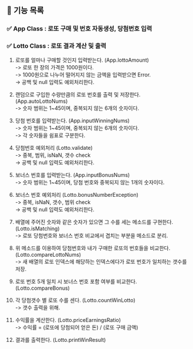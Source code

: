 ## 📝 **기능 목록**

### ✅ App Class : 로또 구매 및 번호 자동생성, 당첨번호 입력

### ✅ Lotto Class : 로또 결과 계산 및 출력<br/>

1. 로또를 얼마나 구매할 것인지 입력받는다. (App.lottoAmount)<br/>
   -> 로또 한 장의 가격은 1000원이다.<br/>
   -> 1000원으로 나누어 떨어지지 않는 금액을 입력받으면 Error.<br/>
   -> 공백 및 null 입력도 예외처리한다.<br/>

2. 랜덤으로 구입한 수량만큼의 로또 번호를 출력 및 저장한다. (App.autoLottoNums)<br/>
   -> 숫자 범위는 1~45이며, 중복되지 않는 6개의 숫자이다.<br/>

3. 당첨 번호를 입력받는다. (App.inputWinningNums)<br/>
   -> 숫자 범위는 1~45이며, 중복되지 않는 6개의 숫자이다.<br/>
   -> 각 숫자들을 쉼표로 구분한다.<br/>

4. 당첨번호 예외처리 (Lotto.validate)<br/>
   -> 중복, 범위, isNaN, 갯수 check<br/>
   -> 공백 및 null 입력도 예외처리한다.<br/>

5. 보너스 번호를 입력받는다. (App.inputBonusNums)<br/>
   -> 숫자 범위는 1~45이며, 당첨 번호와 중복되지 않는 1개의 숫자이다.<br/>

6. 보너스 번호 예외처리 (Lotto.bonusNumberException)<br/>
   -> 중복, isNaN, 갯수, 범위 check<br/>
   -> 공백 및 null 입력도 예외처리한다.<br/>

7. 배열에 주어진 숫자와 같은 숫자가 있으면 그 수를 세는 메소드를 구현한다. (Lotto.isMatching)<br/>
   -> 로또 당첨번호와 보너스 번호 비교에서 겹치는 부분을 메소드로 분리.<br/>

8. 위 메소드를 이용하여 당첨번호와 내가 구매한 로또의 번호들을 비교한다. (Lotto.compareLottoNums)<br/>
   -> 새 배열의 로또 인덱스에 해당하는 인덱스에다가 로또 번호가 일치하는 갯수를 저장.<br/>

9. 로또 번호 5개 일치 시 보너스 번호 포함 여부를 비교한다. (Lotto.compareBonus)<br/>

10. 각 당첨갯수 별 로또 수를 센다. (Lotto.countWinLotto)<br/>
    -> 갯수 출력을 위해.<br/>

11. 수익률을 계산한다. (Lotto.priceEarningsRatio)<br/>
    -> 수익률 = (로또에 당첨되어 얻은 돈) / (로또 구매 금액)<br/>

12. 결과를 출력한다. (Lotto.printWinResult)<br/>
